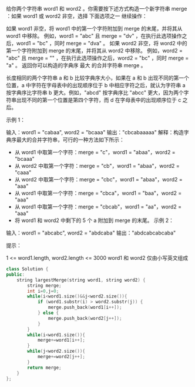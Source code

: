 给你两个字符串 word1 和 word2 。你需要按下述方式构造一个新字符串 merge ：如果 word1 或 word2 非空，选择 下面选项之一 继续操作：

如果 word1 非空，将 word1 中的第一个字符附加到 merge 的末尾，并将其从 word1 中移除。
例如，word1 = "abc" 且 merge = "dv" ，在执行此选项操作之后，word1 = "bc" ，同时 merge = "dva" 。
如果 word2 非空，将 word2 中的第一个字符附加到 merge 的末尾，并将其从 word2 中移除。
例如，word2 = "abc" 且 merge = "" ，在执行此选项操作之后，word2 = "bc" ，同时 merge = "a" 。
返回你可以构造的字典序 最大 的合并字符串 merge 。

长度相同的两个字符串 a 和 b 比较字典序大小，如果在 a 和 b 出现不同的第一个位置，a 中字符在字母表中的出现顺序位于 b 中相应字符之后，就认为字符串 a 按字典序比字符串 b 更大。例如，"abcd" 按字典序比 "abcc" 更大，因为两个字符串出现不同的第一个位置是第四个字符，而 d 在字母表中的出现顺序位于 c 之后。

 

示例 1：

输入：word1 = "cabaa", word2 = "bcaaa"
输出："cbcabaaaaa"
解释：构造字典序最大的合并字符串，可行的一种方法如下所示：
- 从 word1 中取第一个字符：merge = "c"，word1 = "abaa"，word2 = "bcaaa"
- 从 word2 中取第一个字符：merge = "cb"，word1 = "abaa"，word2 = "caaa"
- 从 word2 中取第一个字符：merge = "cbc"，word1 = "abaa"，word2 = "aaa"
- 从 word1 中取第一个字符：merge = "cbca"，word1 = "baa"，word2 = "aaa"
- 从 word1 中取第一个字符：merge = "cbcab"，word1 = "aa"，word2 = "aaa"
- 将 word1 和 word2 中剩下的 5 个 a 附加到 merge 的末尾。
示例 2：

输入：word1 = "abcabc", word2 = "abdcaba"
输出："abdcabcabcaba"


提示：

1 <= word1.length, word2.length <= 3000
word1 和 word2 仅由小写英文组成

```c++
class Solution {
public:
    string largestMerge(string word1, string word2) {
        string merge;
        int i=0,j=0;
        while(i<word1.size()&&j<word2.size()){
            if (word1.substr(i) > word2.substr(j)) {
                merge.push_back(word1[i++]);
            } else {
                merge.push_back(word2[j++]);
            }
        }
        while(i<word1.size()){
            merge+=word1[i++];
        }
        while(j<word2.size()){
            merge+=word2[j++];
        }
        return merge;
    }
};
```

